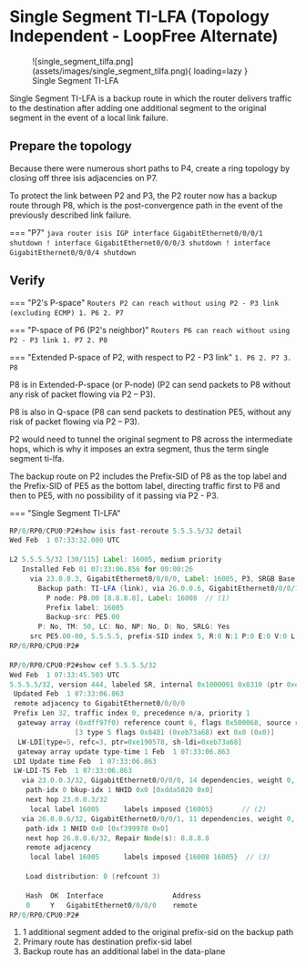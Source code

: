 # Single Segment TI-LFA (Topology Independent - LoopFree Alternate)

<figure markdown>
  ![single_segment_tilfa.png](assets/images/single_segment_tilfa.png){ loading=lazy }
  <figcaption>Single Segment TI-LFA</figcaption>
</figure>

Single Segment TI-LFA is a backup route in which the router delivers traffic to the destination after adding one additional segment to the original segment in the event of a local link failure.


## Prepare the topology
Because there were numerous short paths to P4, create a ring topology by closing off three isis adjacencies on P7.

To protect the link between P2 and P3, the P2 router now has a backup route through P8, which is the post-convergence path in the event of the previously described link failure.

=== "P7"
    ```java
    router isis IGP
     interface GigabitEthernet0/0/0/1
      shutdown
     !
     interface GigabitEthernet0/0/0/3
      shutdown
     !
     interface GigabitEthernet0/0/0/4
      shutdown
    ```

## Verify

=== "P2's P-space"
    ```
    Routers P2 can reach without using P2 - P3 link (excluding ECMP)
        1. P6
        2. P7
    ```

=== "P-space of P6 (P2's neighbor)"
    ```
    Routers P6 can reach without using P2 - P3 link
        1. P7
        2. P8
    ```

=== "Extended P-space of P2, with respect to P2 - P3 link"
    ```
    1. P6
    2. P7
    3. P8
    ```

P8 is in Extended-P-space (or P-node) (P2 can send packets to P8 without any risk of packet flowing via P2 – P3).

P8 is also in Q-space (P8 can send packets to destination PE5, without any risk of packet flowing via P2 – P3).

P2 would need to tunnel the original segment to P8 across the intermediate hops, which is why it imposes an extra segment, thus the term single segment ti-lfa.

The backup route on P2 includes the Prefix-SID of P8 as the top label and the Prefix-SID of PE5 as the bottom label, directing traffic first to P8 and then to PE5, with no possibility of it passing via P2 - P3.


=== "Single Segment TI-LFA"
```java
RP/0/RP0/CPU0:P2#show isis fast-reroute 5.5.5.5/32 detail
Wed Feb  1 07:33:32.000 UTC

L2 5.5.5.5/32 [30/115] Label: 16005, medium priority
   Installed Feb 01 07:33:06.856 for 00:00:26
     via 23.0.0.3, GigabitEthernet0/0/0/0, Label: 16005, P3, SRGB Base: 16000, Weight: 0
       Backup path: TI-LFA (link), via 26.0.0.6, GigabitEthernet0/0/0/1 P6, SRGB Base: 16000, Weight: 0, Metric: 50
         P node: P8.00 [8.8.8.8], Label: 16008  // (1)
         Prefix label: 16005
         Backup-src: PE5.00
       P: No, TM: 50, LC: No, NP: No, D: No, SRLG: Yes
     src PE5.00-00, 5.5.5.5, prefix-SID index 5, R:0 N:1 P:0 E:0 V:0 L:0, Alg:0
RP/0/RP0/CPU0:P2#

RP/0/RP0/CPU0:P2#show cef 5.5.5.5/32
Wed Feb  1 07:33:45.503 UTC
5.5.5.5/32, version 444, labeled SR, internal 0x1000001 0x8310 (ptr 0xe727de0) [1], 0x600 (0xe190578), 0xa28 (0xf54a0a8)
 Updated Feb  1 07:33:06.863
 remote adjacency to GigabitEthernet0/0/0/0
 Prefix Len 32, traffic index 0, precedence n/a, priority 1
  gateway array (0xdff97f0) reference count 6, flags 0x500068, source rib (7), 1 backups
                [3 type 5 flags 0x8401 (0xeb73a68) ext 0x0 (0x0)]
  LW-LDI[type=5, refc=3, ptr=0xe190578, sh-ldi=0xeb73a68]
  gateway array update type-time 1 Feb  1 07:33:06.863
 LDI Update time Feb  1 07:33:06.863
 LW-LDI-TS Feb  1 07:33:06.863
   via 23.0.0.3/32, GigabitEthernet0/0/0/0, 14 dependencies, weight 0, class 0, protected [flags 0x400]
    path-idx 0 bkup-idx 1 NHID 0x0 [0xdda5820 0x0]
    next hop 23.0.0.3/32
     local label 16005      labels imposed {16005}       // (2)
   via 26.0.0.6/32, GigabitEthernet0/0/0/1, 11 dependencies, weight 0, class 0, backup (TI-LFA) [flags 0xb00]
    path-idx 1 NHID 0x0 [0xf399970 0x0]
    next hop 26.0.0.6/32, Repair Node(s): 8.8.8.8
    remote adjacency
     local label 16005      labels imposed {16008 16005}  // (3)

    Load distribution: 0 (refcount 3)

    Hash  OK  Interface                 Address
    0     Y   GigabitEthernet0/0/0/0    remote
RP/0/RP0/CPU0:P2#
```

1. 1 additional segment added to the original prefix-sid on the backup path
2. Primary route has destination prefix-sid label
3. Backup route has an additional label in the data-plane
